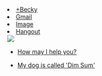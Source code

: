 


<li><a href="#name">+Becky</a></li>
<li><a href="#gmail">Gmail</a></li>
<li><a href="#image">Image</a></li>
<li><a href="#hangout">Hangout</a></li>



<img src="http://www.droid-life.com/wp-content/uploads/2014/01/google-logo-new-flat.jpg" />

<ul>
<li><a href="title.asp">How may I help you?</a></li>
</ul>

<ul>
<li><a href="title.asp">My dog is called 'Dim Sum'</a></li>
</ul>

